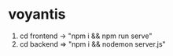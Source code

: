 # voyantis

1. cd frontend -> "npm i && npm run serve"
2. cd backend => "npm i && nodemon server.js"
